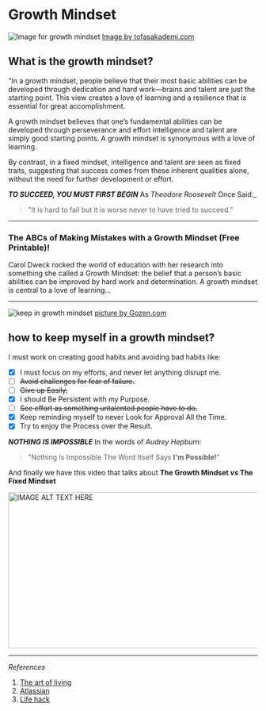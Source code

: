 # Growth Mindset


![Image for growth mindset](https://tofasakademi.com/wp-content/uploads/2019/06/growth-mindset3.png)
[Image by tofasakademi.com](https://tofasakademi.com/)

## What is the growth mindset?

“In a growth mindset, people believe that their most basic abilities can be developed through dedication and hard work—brains and talent are just the starting point. This view creates a love of learning and a resilience that is essential for great accomplishment.

A growth mindset believes that one’s fundamental abilities can be developed through perseverance and effort intelligence and talent are simply good starting points. A growth mindset is synonymous with a love of learning.

By contrast, in a fixed mindset, intelligence and talent are seen as fixed traits, suggesting that success comes from these inherent qualities alone, without the need for further development or effort.

***TO SUCCEED, YOU MUST FIRST BEGIN***
As _Theodore Roosevelt_ Once Said:_
> "It is hard to fail but it is worse never to have tried to succeed."

---
### The ABCs of Making Mistakes with a Growth Mindset (Free Printable)!
Carol Dweck rocked the world of education with her research into something she called a Growth Mindset: the belief that a person’s basic abilities can be improved by hard work and determination. A growth mindset is central to a love of learning...
***
![keep in growth mindset](https://cdn.gozen.com/wp-content/uploads/2018/11/mindsetABCs.png)
[picture by Gozen.com](https://cdn.gozen.com/)

## how to keep myself in a growth mindset?

I must work on creating good habits and avoiding bad habits like:

- [x] I must focus on my efforts, and never let anything disrupt me.
- [ ] ~~Avoid challenges for fear of failure.~~
- [ ] ~~Give up Easily.~~
- [x] I should Be Persistent with my Purpose.
- [ ] ~~See effort as something untalented people have to do.~~
- [x] Keep reminding myself to never Look for Approval All the Time.
- [x] Try to enjoy the Process over the Result.

***NOTHING IS IMPOSSIBLE*** In the words of _Audrey Hepburn_:
> "Nothing Is Impossible The Word Itself Says **I'm Possible!**"

And finally we have this video that talks about **The Growth Mindset _vs_ The Fixed Mindset**



<a href="https://www.youtube.com/embed/KUWn_TJTrnU" target="_blank"><img src="http://img.youtube.com/vi/KUWn_TJTrnU/0.jpg" 
alt="IMAGE ALT TEXT HERE" width="560" height="315" border="0" /></a>

---
_References_
1. [The art of living](https://theartofliving.com/growth-mindset-quotes/)
2. [Atlassian](https://www.atlassian.com/blog/inside-atlassian/growth-mindset)
3. [Life hack](https://www.lifehack.org/861739/17-ways-to-develop-a-growth-mindset)
